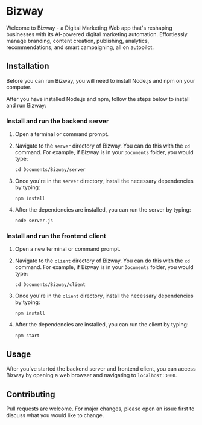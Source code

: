 # Bizway

Welcome to Bizway - a Digital Marketing Web app that's reshaping businesses with its AI-powered digital marketing automation. Effortlessly manage branding, content creation, publishing, analytics, recommendations, and smart campaigning, all on autopilot.

## Installation

Before you can run Bizway, you will need to install Node.js and npm on your computer.

After you have installed Node.js and npm, follow the steps below to install and run Bizway:

### Install and run the backend server

1. Open a terminal or command prompt.

2. Navigate to the `server` directory of Bizway. You can do this with the `cd` command. For example, if Bizway is in your `Documents` folder, you would type:

    ```
    cd Documents/Bizway/server
    ```

3. Once you're in the `server` directory, install the necessary dependencies by typing:

    ```
    npm install
    ```

4. After the dependencies are installed, you can run the server by typing:

    ```
    node server.js
    ```

### Install and run the frontend client

1. Open a new terminal or command prompt.

2. Navigate to the `client` directory of Bizway. You can do this with the `cd` command. For example, if Bizway is in your `Documents` folder, you would type:

    ```
    cd Documents/Bizway/client
    ```

3. Once you're in the `client` directory, install the necessary dependencies by typing:

    ```
    npm install
    ```

4. After the dependencies are installed, you can run the client by typing:

    ```
    npm start
    ```

## Usage

After you've started the backend server and frontend client, you can access Bizway by opening a web browser and navigating to `localhost:3000`.

## Contributing

Pull requests are welcome. For major changes, please open an issue first to discuss what you would like to change.
